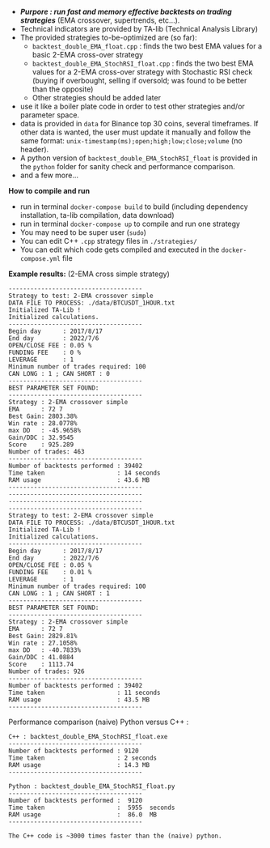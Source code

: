 *  ***Purpore : run fast and memory effective backtests on trading strategies*** (EMA crossover, supertrends, etc...).
* Technical indicators are provided by TA-lib (Technical Analysis Library)
* The provided strategies to-be-optimized are (so far):
    * `backtest_double_EMA_float.cpp` : finds the two best EMA values for a basic 2-EMA cross-over strategy
    * `backtest_double_EMA_StochRSI_float.cpp` : finds the two best EMA values for a 2-EMA cross-over strategy with Stochastic RSI check (buying if overbought, selling if oversold; was found to be better than the opposite)
    * Other strategies should be added later
* use it like a boiler plate code in order to test other strategies and/or parameter space.
* data is provided in `data` for Binance top 30 coins, several timeframes. If other data is wanted, the user must update it manually and follow the same format: `unix-timestamp(ms);open;high;low;close;volume` (no header).
* A python version of `backtest_double_EMA_StochRSI_float` is provided in the `python` folder for sanity check and performance comparison.
* and a few more...

**How to compile and run**
* run in terminal `docker-compose build` to build (including dependency installation, ta-lib compilation, data download)
* run in terminal `docker-compose up` to compile and run one strategy
* You may need to be super user (`sudo`)
* You can edit C++ `.cpp` strategy files in `./strategies/`
* You can edit which code gets compiled and executed in the `docker-compose.yml` file

**Example results:** (2-EMA cross simple strategy)
```
-------------------------------------
Strategy to test: 2-EMA crossover simple
DATA FILE TO PROCESS: ./data/BTCUSDT_1HOUR.txt
Initialized TA-Lib !
Initialized calculations.
-------------------------------------
Begin day      : 2017/8/17
End day        : 2022/7/6
OPEN/CLOSE FEE : 0.05 %
FUNDING FEE    : 0 %
LEVERAGE       : 1
Minimum number of trades required: 100
CAN LONG : 1 ; CAN SHORT : 0
-------------------------------------
BEST PARAMETER SET FOUND: 
-------------------------------------
Strategy : 2-EMA crossover simple
EMA      : 72 7
Best Gain: 2803.38%
Win rate : 28.0778%
max DD   : -45.9658%
Gain/DDC : 32.9545
Score    : 925.289
Number of trades: 463
-------------------------------------
Number of backtests performed : 39402
Time taken                    : 14 seconds 
RAM usage                     : 43.6 MB
-------------------------------------
-------------------------------------
-------------------------------------
-------------------------------------
Strategy to test: 2-EMA crossover simple
DATA FILE TO PROCESS: ./data/BTCUSDT_1HOUR.txt
Initialized TA-Lib !
Initialized calculations.
-------------------------------------
Begin day      : 2017/8/17
End day        : 2022/7/6
OPEN/CLOSE FEE : 0.05 %
FUNDING FEE    : 0.01 %
LEVERAGE       : 1
Minimum number of trades required: 100
CAN LONG : 1 ; CAN SHORT : 1
-------------------------------------
BEST PARAMETER SET FOUND: 
-------------------------------------
Strategy : 2-EMA crossover simple
EMA      : 72 7
Best Gain: 2829.81%
Win rate : 27.1058%
max DD   : -40.7833%
Gain/DDC : 41.0884
Score    : 1113.74
Number of trades: 926
-------------------------------------
Number of backtests performed : 39402
Time taken                    : 11 seconds 
RAM usage                     : 43.5 MB
-------------------------------------
```

Performance comparison (naive) Python versus C++ :

```
C++ : backtest_double_EMA_StochRSI_float.exe
-------------------------------------
Number of backtests performed : 9120
Time taken                    : 2 seconds 
RAM usage                     : 14.3 MB
-------------------------------------

Python : backtest_double_EMA_StochRSI_float.py
-------------------------------------
Number of backtests performed :  9120
Time taken                    :  5955  seconds 
RAM usage                     :  86.0  MB
-------------------------------------

The C++ code is ~3000 times faster than the (naive) python.
```

